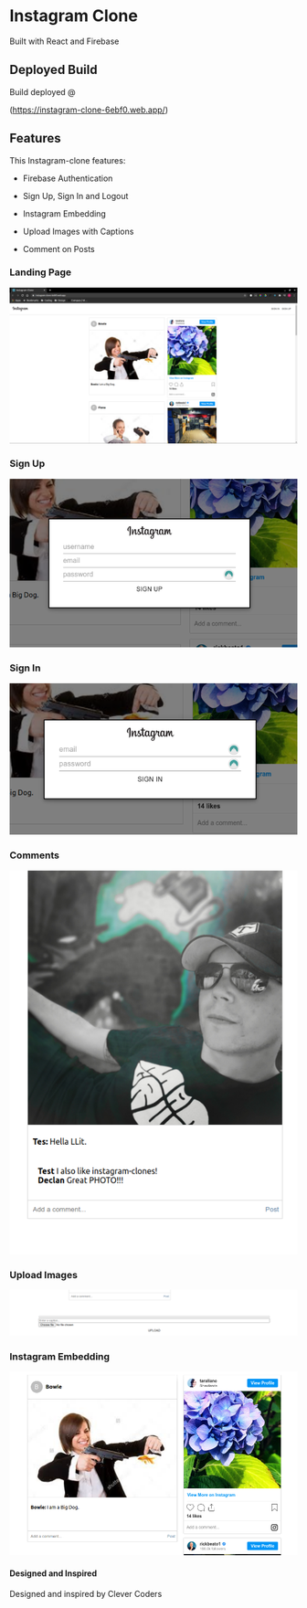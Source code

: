 # Instagram Clone

Built with React and Firebase

## Deployed Build

Build deployed @

(https://instagram-clone-6ebf0.web.app/)

## Features

This Instagram-clone features:

- Firebase Authentication

- Sign Up, Sign In and Logout

- Instagram Embedding

- Upload Images with Captions

- Comment on Posts

### Landing Page

![Image of Landing Page](images/insta-clone.png)

### Sign Up

![Image of Sign Up Modal](images/sign-up.png)

### Sign In

![Image of Sign In Modal](images/sign-in.png)

### Comments

![Image of Comments Section](images/comments.png)

### Upload Images

![image of Upload Section](images/upload-image.png)

### Instagram Embedding

![Image of Instagram Embed](images/instagram-embed.png)

#### Designed and Inspired

Designed and inspired by Clever Coders
